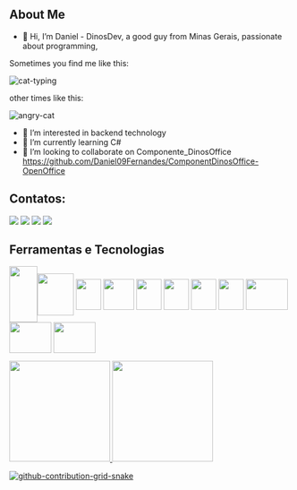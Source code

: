 ## About Me 

- 👋 Hi, I’m Daniel - DinosDev, a good guy from Minas Gerais, passionate about programming,

Sometimes you find me like this:

 ![cat-typing](https://user-images.githubusercontent.com/29381329/219458217-71e8c2ec-8602-4ccf-8b8a-a6c3557b5814.gif)

other times like this:

![angry-cat](https://user-images.githubusercontent.com/29381329/219459225-10560d1c-0125-4723-88f5-d6b389efec0c.gif)






- 👀 I’m interested in backend technology
- 🌱 I’m currently learning C# 
- 💞️ I’m looking to collaborate on Componente_DinosOffice https://github.com/Daniel09Fernandes/ComponentDinosOffice-OpenOffice

## Contatos:

<div>
<a href="https://www.youtube.com/channel/UCbDUCAOmb1VGfhNKrQ89CIQ" target="_blank"><img src="https://img.shields.io/badge/YouTube-FF0000?style=for-the-badge&logo=youtube&logoColor=white" target="_blank"></a>
<a href="https://www.instagram.com/dinosdev/" target="_blank"><img src="https://img.shields.io/badge/-Instagram-%23E4405F?style=for-the-badge&logo=instagram&logoColor=white" target="_blank"></a>
<a href = "mailto:danielfernandesroddrigues@gmail.com"><img src="https://img.shields.io/badge/Gmail-D14836?style=for-the-badge&logo=gmail&logoColor=white" target="_blank"></a>
<a href="https://www.linkedin.com/in/daniel-fernandes-124393b0/" target="_blank"><img src="https://img.shields.io/badge/-LinkedIn-%230077B5?style=for-the-badge&logo=linkedin&logoColor=white" target="_blank"></a>   
</div>




## Ferramentas e Tecnologias

<img align="center"  src="https://cdn.jsdelivr.net/gh/devicons/devicon/icons/git/git-original.svg" width="50" height="100"/><img align="center"  src="https://user-images.githubusercontent.com/29381329/219448652-d222450e-c260-4b30-adfa-b29da36c4f71.png" width="65" height="75"/>
<img align="center" src="https://user-images.githubusercontent.com/29381329/219449925-696cb620-6e40-47c9-a97f-c78539eb6bf5.png"  width="45" height="55"/>
<img align="center" src="https://user-images.githubusercontent.com/29381329/219453487-a827af46-896e-4104-8958-6ec838807e1f.png"  width="55" height="55"/>
<img align="center" src="https://user-images.githubusercontent.com/29381329/219453691-26ac049f-3674-4756-97ca-e44e250871f2.png"  width="45" height="55"/>
<img align="center" src="https://user-images.githubusercontent.com/29381329/219453808-feb9c494-151e-4eb1-9685-8e8079cef0e2.png"  width="45" height="55"/>
<img align="center" src="https://user-images.githubusercontent.com/29381329/219453957-a241bf1b-bfe7-4505-94c9-bd64cb0117b6.png"  width="45" height="55"/>
<img align="center" src="https://user-images.githubusercontent.com/29381329/219454039-30464dd7-e7f3-4949-a6f1-f7a8d3401840.png"  width="45" height="55"/>
<img align="center" src="https://user-images.githubusercontent.com/29381329/219454121-09979f02-0d44-41af-961e-f6fcdb699757.png"  width="75" height="55"/>
<img align="center" src="https://user-images.githubusercontent.com/29381329/219454199-e9b6a079-d506-4571-81a1-ac76c07aca01.png"  width="75" height="55"/>
<img align="center" src="https://user-images.githubusercontent.com/29381329/219454471-de5374ea-abc9-439e-95ac-5c6eab45e818.png"  width="75" height="55"/>


<div>
<a href="https://github.com/seu-usuário-aqui">
<img height="180em" src="https://github-readme-stats.vercel.app/api/top-langs/?username=Daniel09Fernandes&layout=compact&langs_count=7&theme=dracula"/>
<img height="180em" src="https://github-readme-stats.vercel.app/api?username=Daniel09Fernandes&show_icons=true&theme=dracula&include_all_commits=true&count_private=true"/>
</div>
	
	
	



![github-contribution-grid-snake](https://user-images.githubusercontent.com/29381329/219456717-f1526965-d250-4d7c-af1c-c5b9435f3245.svg)










  

 

